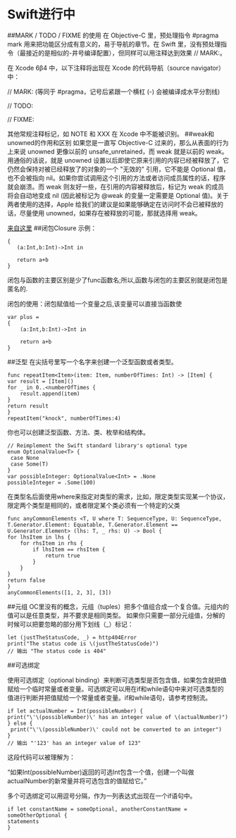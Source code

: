# Swift进行中
##MARK / TODO / FIXME 的使用
在 Objective-C 里，预处理指令 #pragma mark 用来把功能区分成有意义的，易于导航的章节。在 Swift 里，没有预处理指令（最接近的是相似的-井号编译配置），但同样可以用注释达到效果 // MARK:。

在 Xcode 6β4 中，以下注释将出现在 Xcode 的代码导航（source navigator）中：

// MARK: (等同于 #pragma，记号后紧跟一个横杠 (-) 会被编译成水平分割线)

// TODO:

// FIXME:

其他常规注释标记，如 NOTE 和 XXX 在 Xcode 中不能被识别。
##weak和unowned的作用和区别
如果您是一直写 Objective-C 过来的，那么从表面的行为上来说 unowned 更像以前的 unsafe_unretained，而 weak 就是以前的 weak。用通俗的话说，就是 unowned 设置以后即使它原来引用的内容已经被释放了，它仍然会保持对被已经释放了的对象的一个 "无效的" 引用，它不能是 Optional 值，也不会被指向 nil。如果你尝试调用这个引用的方法或者访问成员属性的话，程序就会崩溃。而 weak 则友好一些，在引用的内容被释放后，标记为 weak 的成员将会自动地变成 nil (因此被标记为 @weak 的变量一定需要是 Optional 值)。关于两者使用的选择，Apple 给我们的建议是如果能够确定在访问时不会已被释放的话，尽量使用 unowned，如果存在被释放的可能，那就选择用 weak。

[来自这里](http://swifter.tips/retain-cycle/)
##闭包Closure
示例：

    {  
       (a:Int,b:Int)->Int in  
  
       return a+b  
    }  
闭包与函数的主要区别是少了func函数名;所以,函数与闭包的主要区别就是闭包是匿名的.

闭包的使用：闭包赋值给一个变量之后,该变量可以直接当函数使

    var plus =  
    {  
        (a:Int,b:Int)->Int in  
  
        return a+b  
    }  

##泛型
在尖括号里写一个名字来创建一个泛型函数或者类型。

    func repeatItem<Item>(item: Item, numberOfTimes: Int) -> [Item] {
    var result = [Item]()
    for _ in 0..<numberOfTimes {
        result.append(item)
    }
    return result
    }
    repeatItem("knock", numberOfTimes:4)
    
你也可以创建泛型函数、方法、类、枚举和结构体。

    // Reimplement the Swift standard library's optional type
    enum OptionalValue<T> {
     case None
     case Some(T)
    }
    var possibleInteger: OptionalValue<Int> = .None
    possibleInteger = .Some(100)
在类型名后面使用where来指定对类型的需求，比如，限定类型实现某一个协议，限定两个类型是相同的，或者限定某个类必须有一个特定的父类

    func anyCommonElements <T, U where T: SequenceType, U: SequenceType, T.Generator.Element: Equatable, T.Generator.Element ==    U.Generator.Element> (lhs: T, _ rhs: U) -> Bool {
    for lhsItem in lhs {
        for rhsItem in rhs {
            if lhsItem == rhsItem {
                return true
            }
        }
    }
    return false
    }
    anyCommonElements([1, 2, 3], [3])
    
##元组
OC里没有的概念，元组（tuples）把多个值组合成一个复合值。元组内的值可以是任意类型，并不要求是相同类型。
如果你只需要一部分元组值，分解的时候可以把要忽略的部分用下划线（_）标记：

    let (justTheStatusCode, _) = http404Error
    print("The status code is \(justTheStatusCode)")
    // 输出 "The status code is 404"
    
##可选绑定    

使用可选绑定（optional binding）来判断可选类型是否包含值，如果包含就把值赋给一个临时常量或者变量。可选绑定可以用在if和while语句中来对可选类型的值进行判断并把值赋给一个常量或者变量。if和while语句，请参考控制流。

    if let actualNumber = Int(possibleNumber) {
    print("\'\(possibleNumber)\' has an integer value of \(actualNumber)")
    } else {
     print("\'\(possibleNumber)\' could not be converted to an integer")
    }
    // 输出 "'123' has an integer value of 123"
这段代码可以被理解为：

“如果Int(possibleNumber)返回的可选Int包含一个值，创建一个叫做actualNumber的新常量并将可选包含的值赋给它。”

多个可选绑定可以用逗号分隔，作为一列表达式出现在一个if语句中。

    if let constantName = someOptional, anotherConstantName = someOtherOptional {
    statements
    }






